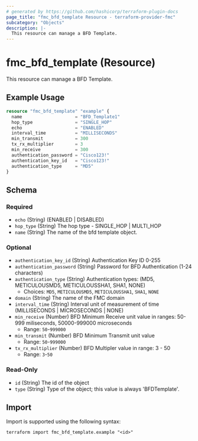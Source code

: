 ```yaml
---
# generated by https://github.com/hashicorp/terraform-plugin-docs
page_title: "fmc_bfd_template Resource - terraform-provider-fmc"
subcategory: "Objects"
description: |-
  This resource can manage a BFD Template.
---
```


# fmc_bfd_template (Resource)

This resource can manage a BFD Template.

## Example Usage

```terraform
resource "fmc_bfd_template" "example" {
  name                    = "BFD_Template1"
  hop_type                = "SINGLE_HOP"
  echo                    = "ENABLED"
  interval_time           = "MILLISECONDS"
  min_transmit            = 300
  tx_rx_multiplier        = 3
  min_receive             = 300
  authentication_password = "Cisco123!"
  authentication_key_id   = "Cisco123!"
  authentication_type     = "MD5"
}
```

<!-- schema generated by tfplugindocs -->
## Schema

### Required

- `echo` (String) (ENABLED | DISABLED)
- `hop_type` (String) The hop type - SINGLE_HOP | MULTI_HOP
- `name` (String) The name of the bfd template object.

### Optional

- `authentication_key_id` (String) Authentication Key ID 0-255
- `authentication_password` (String) Password for BFD Authentication (1-24 characters)
- `authentication_type` (String) Authentication types: (MD5, METICULOUSMD5, METICULOUSSHA1, SHA1, NONE)
  - Choices: `MD5`, `METICULOUSMD5`, `METICULOUSSHA1`, `SHA1`, `NONE`
- `domain` (String) The name of the FMC domain
- `interval_time` (String) Interval unit of measurement of time (MILLISECONDS | MICROSECONDS | NONE)
- `min_receive` (Number) BFD Minimum Receive unit value in ranges: 50-999 miliseconds, 50000-999000 microseconds
  - Range: `50`-`999000`
- `min_transmit` (Number) BFD Minimum Transmit unit value
  - Range: `50`-`999000`
- `tx_rx_multiplier` (Number) BFD Multipler value in range: 3 - 50
  - Range: `3`-`50`

### Read-Only

- `id` (String) The id of the object
- `type` (String) Type of the object; this value is always 'BFDTemplate'.

## Import

Import is supported using the following syntax:

```shell
terraform import fmc_bfd_template.example "<id>"
```
